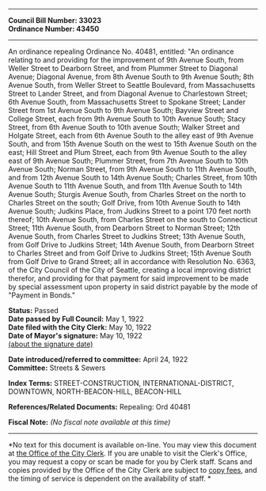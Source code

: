 * * * * *  
  
**Council Bill Number: [](#h0)[](#h2)33023**   
**Ordinance Number: 43450**  
  
* * * * *  
  
An ordinance repealing Ordinance No. 40481, entitled: "An ordinance relating to and providing for the improvement of 9th Avenue South, from Weller Street to Dearborn Street, and from Plummer Street to Diagonal Avenue; Diagonal Avenue, from 8th Avenue South to 9th Avenue South; 8th Avenue South, from Weller Street to Seattle Boulevard, from Massachusetts Street to Lander Street, and from Diagonal Avenue to Charlestown Street; 6th Avenue South, from Massachusetts Street to Spokane Street; Lander Street from 1st Avenue South to 9th Avenue South; Bayview Street and College Street, each from 9th Avenue South to 10th Avenue South; Stacy Street, from 6th Avenue South to 10th avenue South; Walker Street and Holgate Street, each from 6th Avenue South to the alley east of 9th Avenue South, and from 15th Avenue South on the west to 15th Avenue South on the east; Hill Street and Plum Street, each from 9th Avenue South to the alley east of 9th Avenue South; Plummer Street, from 7th Avenue South to 10th Avenue South; Norman Street, from 9th Avenue South to 11th Avenue South, and from 12th Avenue South to 14th Avenue South; Charles Street, from 10th Avenue South to 11th Avenue South, and from 11th Avenue South to 14th Avenue South; Sturgis Avenue South, from Charles Street on the north to Charles Street on the south; Golf Drive, from 10th Avenue South to 14th Avenue South; Judkins Place, from Judkins Street to a point 170 feet north thereof; 10th Avenue South, from Charles Street on the south to Connecticut Street; 11th Avenue South, from Dearborn Street to Norman Street; 12th Avenue South, from Charles Street to Judkins Street; 13th Avenue South, from Golf Drive to Judkins Street; 14th Avenue South, from Dearborn Street to Charles Street and from Golf Drive to Judkins Street; 15th Avenue South from Golf Drive to Grand Street; all in accordance with Resolution No. 6363, of the City Council of the City of Seattle, creating a local improving district therefor, and providing for that payment for said improvement to be made by special assessment upon property in said district payable by the mode of "Payment in Bonds."  
  
**Status:** Passed   
**Date passed by Full Council:** May 1, 1922   
**Date filed with the City Clerk:** May 10, 1922   
**Date of Mayor's signature:** May 10, 1922   
[(about the signature date)](/~public/approvaldate.htm)   
  
  
**Date introduced/referred to committee:** April 24, 1922   
**Committee:** Streets & Sewers   
  
**Index Terms:** STREET-CONSTRUCTION, INTERNATIONAL-DISTRICT, DOWNTOWN, NORTH-BEACON-HILL, BEACON-HILL  
  
**References/Related Documents:** Repealing: Ord 40481  
  
**Fiscal Note:** *(No fiscal note available at this time)*  
  
* * * * *  
  
*No text for this document is available on-line. You may view this document at [the Office of the City Clerk](http://www.seattle.gov/leg/clerk/contactUs.htm). If you are unable to visit the Clerk's Office, you may request a copy or scan be made for you by Clerk staff. Scans and copies provided by the Office of the City Clerk are subject to [copy fees](http://clerk.seattle.gov/~public/clerkfees.htm), and the timing of service is dependent on the availability of staff. *  
  
  
